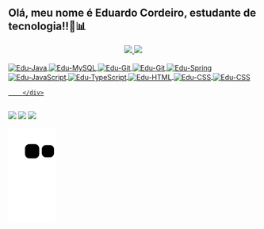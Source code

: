 ## Olá, meu nome é Eduardo Cordeiro, estudante de tecnologia!!👾📊

<div>
<div align="center">
  <a href="https://github.com/Edusan17">
  <img height="150em" src="https://github-readme-stats.vercel.app/api?username=Edusan17&show_icons=true&theme=highcontrast&include_all_commits=true&count_private=true"/>
  <img height="150em" src="https://github-readme-stats.vercel.app/api/top-langs/?username=Edusan17&layout=compact&langs_count=7&theme=highcontrast"/>
</div>
  
<div style="display: inline_block"><br>
    <img align="center" alt="Edu-Java" height="75" width="75" src="https://cdn.jsdelivr.net/gh/devicons/devicon/icons/java/java-original-wordmark.svg" />
    <img align="center" alt="Edu-MySQL" height="80" width="80" src="https://cdn.jsdelivr.net/gh/devicons/devicon/icons/mysql/mysql-original-wordmark.svg" />
    <img align="center" alt="Edu-Git" height="57" width="57" src="https://cdn.jsdelivr.net/gh/devicons/devicon/icons/github/github-original.svg" />
    <img align="center" alt="Edu-Git" height="57" width="57" src="https://cdn.jsdelivr.net/gh/devicons/devicon/icons/git/git-original.svg" />  
    <img align="center" alt="Edu-Spring" height="70" width="70" src="https://cdn.jsdelivr.net/gh/devicons/devicon/icons/spring/spring-original-wordmark.svg" />
    <img align="center" alt="Edu-JavaScript" height="48" width="48" src="https://cdn.jsdelivr.net/gh/devicons/devicon/icons/javascript/javascript-plain.svg" />
    <img align="center" alt="Edu-TypeScript" height="48" width="48" src="https://cdn.jsdelivr.net/gh/devicons/devicon/icons/typescript/typescript-original.svg" />
    <img align="center" alt="Edu-HTML" height="48" width="48" src="https://cdn.jsdelivr.net/gh/devicons/devicon/icons/html5/html5-original.svg" />
    <img align="center" alt="Edu-CSS" height="48" width="48" src="https://cdn.jsdelivr.net/gh/devicons/devicon/icons/css3/css3-original.svg" />
    <img align="center" alt="Edu-CSS" height="48" width="48" src="https://cdn.jsdelivr.net/gh/devicons/devicon/icons/react/react-original-wordmark.svg" />
          
          
          
          
        </div>
  
##   
    
<div>
   <a href="https://www.instagram.com/duuh_sanx/" target="_blank"><img src="https://img.shields.io/badge/-Instagram-%23E4405F?style=for-the-badge&logo=instagram&logoColor=white" target="_blank"></a>
   <a href="https://www.linkedin.com/in/eduardo-cordeiro-dos-santos-31a4291a1/" target="_blank"><img src=https://img.shields.io/badge/LinkedIn-0077B5?style=for-the-badge&logo=linkedin&logoColor=white target="_blank"></a>
      <a href = "mailto:santos.eduuh567@gmail.com"><img src="https://img.shields.io/badge/-Gmail-%23333?style=for-the-badge&logo=gmail&logoColor=white" target="_blank"></a>
      
![Snake animation](https://github.com/Edusan17/Edusan17/blob/output/github-contribution-grid-snake.svg)
      
</div>  
  
